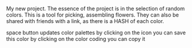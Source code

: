 My new project.
The essence of the project is in the selection of random colors. This is a tool for picking, assembling flowers. They can also be shared with friends with a link, as there is a HASH of each color.

space button updates color palettes
by clicking on the icon you can save this color
by clicking on the color coding you can copy it